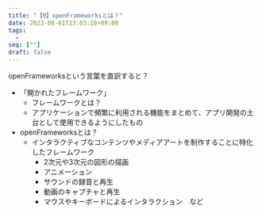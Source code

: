 ```yaml
---
title: "【0】openFrameworksとは？"
date: 2023-08-01T23:03:28+09:00
tags: 
  -
seq: [""]
draft: false
---
```


openFrameworksという言葉を直訳すると？
- 「開かれたフレームワーク」
  - フレームワークとは？
  - アプリケーションで頻繁に利用される機能をまとめて、アプリ開発の土台として使用できるようにしたもの
- openFrameworksとは？
  - インタラクティブなコンテンツやメディアアートを制作することに特化したフレームワーク
    - 2次元や3次元の図形の描画
    - アニメーション
    - サウンドの録音と再生
    - 動画のキャプチャと再生
    - マウスやキーボードによるインタラクション　など　
